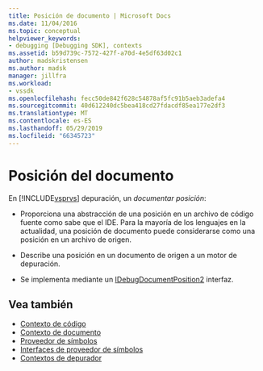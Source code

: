 ```yaml
---
title: Posición de documento | Microsoft Docs
ms.date: 11/04/2016
ms.topic: conceptual
helpviewer_keywords:
- debugging [Debugging SDK], contexts
ms.assetid: b59d739c-7572-427f-a70d-4e5df63d02c1
author: madskristensen
ms.author: madsk
manager: jillfra
ms.workload:
- vssdk
ms.openlocfilehash: fecc50de842f628c54878af5fc91b5aeb3adefa4
ms.sourcegitcommit: 40d612240dc5bea418cd27fdacdf85ea177e2df3
ms.translationtype: MT
ms.contentlocale: es-ES
ms.lasthandoff: 05/29/2019
ms.locfileid: "66345723"
---
```

# <a name="document-position"></a>Posición del documento
En [!INCLUDE[vsprvs](../../code-quality/includes/vsprvs_md.md)] depuración, un *documentar posición*:

- Proporciona una abstracción de una posición en un archivo de código fuente como sabe que el IDE. Para la mayoría de los lenguajes en la actualidad, una posición de documento puede considerarse como una posición en un archivo de origen.

- Describe una posición en un documento de origen a un motor de depuración.

- Se implementa mediante un [IDebugDocumentPosition2](../../extensibility/debugger/reference/idebugdocumentposition2.md) interfaz.

## <a name="see-also"></a>Vea también
- [Contexto de código](../../extensibility/debugger/code-context.md)
- [Contexto de documento](../../extensibility/debugger/document-context.md)
- [Proveedor de símbolos](../../extensibility/debugger/symbol-provider.md)
- [Interfaces de proveedor de símbolos](../../extensibility/debugger/reference/symbol-provider-interfaces.md)
- [Contextos de depurador](../../extensibility/debugger/debugger-contexts.md)